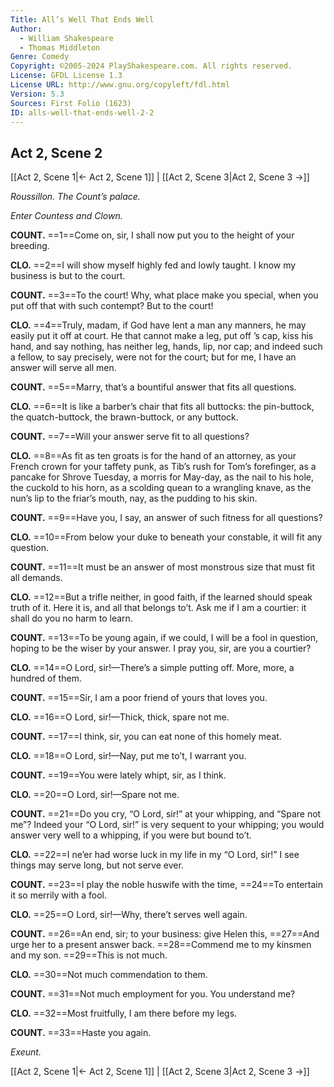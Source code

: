 ```yaml
---
Title: All’s Well That Ends Well
Author: 
  - William Shakespeare
  - Thomas Middleton
Genre: Comedy
Copyright: ©2005-2024 PlayShakespeare.com. All rights reserved.
License: GFDL License 1.3
License URL: http://www.gnu.org/copyleft/fdl.html
Version: 5.3
Sources: First Folio (1623)
ID: alls-well-that-ends-well-2-2
---
```


## Act 2, Scene 2
[[Act 2, Scene 1|← Act 2, Scene 1]] | [[Act 2, Scene 3|Act 2, Scene 3 →]]

*Roussillon. The Count’s palace.*

*Enter Countess and Clown.*

**COUNT.**
==1==Come on, sir, I shall now put you to the height of your breeding.

**CLO.**
==2==I will show myself highly fed and lowly taught. I know my business is but to the court.

**COUNT.**
==3==To the court! Why, what place make you special, when you put off that with such contempt? But to the court!

**CLO.**
==4==Truly, madam, if God have lent a man any manners, he may easily put it off at court. He that cannot make a leg, put off ’s cap, kiss his hand, and say nothing, has neither leg, hands, lip, nor cap; and indeed such a fellow, to say precisely, were not for the court; but for me, I have an answer will serve all men.

**COUNT.**
==5==Marry, that’s a bountiful answer that fits all questions.

**CLO.**
==6==It is like a barber’s chair that fits all buttocks: the pin-buttock, the quatch-buttock, the brawn-buttock, or any buttock.

**COUNT.**
==7==Will your answer serve fit to all questions?

**CLO.**
==8==As fit as ten groats is for the hand of an attorney, as your French crown for your taffety punk, as Tib’s rush for Tom’s forefinger, as a pancake for Shrove Tuesday, a morris for May-day, as the nail to his hole, the cuckold to his horn, as a scolding quean to a wrangling knave, as the nun’s lip to the friar’s mouth, nay, as the pudding to his skin.

**COUNT.**
==9==Have you, I say, an answer of such fitness for all questions?

**CLO.**
==10==From below your duke to beneath your constable, it will fit any question.

**COUNT.**
==11==It must be an answer of most monstrous size that must fit all demands.

**CLO.**
==12==But a trifle neither, in good faith, if the learned should speak truth of it. Here it is, and all that belongs to’t. Ask me if I am a courtier: it shall do you no harm to learn.

**COUNT.**
==13==To be young again, if we could, I will be a fool in question, hoping to be the wiser by your answer. I pray you, sir, are you a courtier?

**CLO.**
==14==O Lord, sir!—There’s a simple putting off. More, more, a hundred of them.

**COUNT.**
==15==Sir, I am a poor friend of yours that loves you.

**CLO.**
==16==O Lord, sir!—Thick, thick, spare not me.

**COUNT.**
==17==I think, sir, you can eat none of this homely meat.

**CLO.**
==18==O Lord, sir!—Nay, put me to’t, I warrant you.

**COUNT.**
==19==You were lately whipt, sir, as I think.

**CLO.**
==20==O Lord, sir!—Spare not me.

**COUNT.**
==21==Do you cry, “O Lord, sir!” at your whipping, and “Spare not me”? Indeed your “O Lord, sir!” is very sequent to your whipping; you would answer very well to a whipping, if you were but bound to’t.

**CLO.**
==22==I ne’er had worse luck in my life in my “O Lord, sir!” I see things may serve long, but not serve ever.

**COUNT.**
==23==I play the noble huswife with the time,
==24==To entertain it so merrily with a fool.

**CLO.**
==25==O Lord, sir!—Why, there’t serves well again.

**COUNT.**
==26==An end, sir; to your business: give Helen this,
==27==And urge her to a present answer back.
==28==Commend me to my kinsmen and my son.
==29==This is not much.

**CLO.**
==30==Not much commendation to them.

**COUNT.**
==31==Not much employment for you. You understand me?

**CLO.**
==32==Most fruitfully, I am there before my legs.

**COUNT.**
==33==Haste you again.

*Exeunt.*

[[Act 2, Scene 1|← Act 2, Scene 1]] | [[Act 2, Scene 3|Act 2, Scene 3 →]]